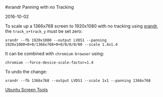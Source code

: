 #xrandr Panning with no Tracking

2016-10-02

<!--- tags: linux -->

To scale up a 1366x768 screen to 1920x1080 with no tracking using [xrandr](https://www.x.org/archive/X11R7.5/doc/man/man1/xrandr.1.html), the `track_x+track_y` must be set zero:

```
xrandr --fb 1920x1080 --output LVDS1 --panning 1920x1080+0+0/1366x768+0+0/0/0/0/00 --scale 1.4x1.4
```

It can be combined with `chromium-browser` using:

```
chromium --force-device-scale-factor=1.4
```

To undo the change:

```
xrandr --fb 1366x768 --output LVDS1 --scale 1x1 --panning 1366x768
```

<ins class='nfooter'><a rel='next' id='fnext' href='#blog/2016/2016-08-30-Ubuntu-Screen-Tools.md'>Ubuntu Screen Tools</a></ins>

